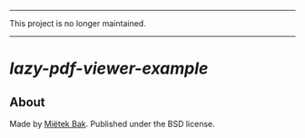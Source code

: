 -------------------------------------------------------------------------------

This project is no longer maintained.

-------------------------------------------------------------------------------


_lazy-pdf-viewer-example_
=========================

About
-----

Made by [Miëtek Bak](https://mietek.io/).  Published under the BSD license.
